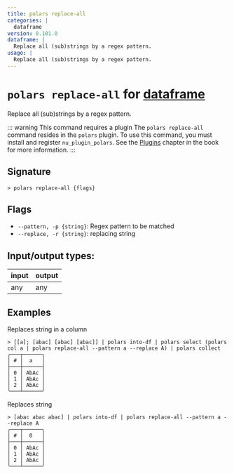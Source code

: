 ```yaml
---
title: polars replace-all
categories: |
  dataframe
version: 0.101.0
dataframe: |
  Replace all (sub)strings by a regex pattern.
usage: |
  Replace all (sub)strings by a regex pattern.
---
```

<!-- This file is automatically generated. Please edit the command in https://github.com/nushell/nushell instead. -->

# `polars replace-all` for [dataframe](/commands/categories/dataframe.md)

<div class='command-title'>Replace all (sub)strings by a regex pattern.</div>

::: warning This command requires a plugin
The `polars replace-all` command resides in the `polars` plugin.
To use this command, you must install and register `nu_plugin_polars`.
See the [Plugins](/book/plugins.html) chapter in the book for more information.
:::


## Signature

```> polars replace-all {flags} ```

## Flags

 -  `--pattern, -p {string}`: Regex pattern to be matched
 -  `--replace, -r {string}`: replacing string


## Input/output types:

| input | output |
| ----- | ------ |
| any   | any    |

## Examples

Replaces string in a column
```nu
> [[a]; [abac] [abac] [abac]] | polars into-df | polars select (polars col a | polars replace-all --pattern a --replace A) | polars collect
╭───┬──────╮
│ # │  a   │
├───┼──────┤
│ 0 │ AbAc │
│ 1 │ AbAc │
│ 2 │ AbAc │
╰───┴──────╯

```

Replaces string
```nu
> [abac abac abac] | polars into-df | polars replace-all --pattern a --replace A
╭───┬──────╮
│ # │  0   │
├───┼──────┤
│ 0 │ AbAc │
│ 1 │ AbAc │
│ 2 │ AbAc │
╰───┴──────╯

```
